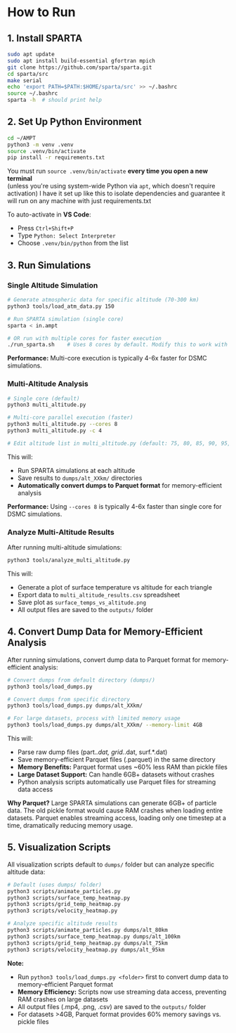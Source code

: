 # How to Run

## 1. Install SPARTA

```bash
sudo apt update
sudo apt install build-essential gfortran mpich
git clone https://github.com/sparta/sparta.git
cd sparta/src
make serial
echo 'export PATH=$PATH:$HOME/sparta/src' >> ~/.bashrc
source ~/.bashrc
sparta -h  # should print help
```

## 2. Set Up Python Environment

```bash
cd ~/AMPT
python3 -m venv .venv
source .venv/bin/activate
pip install -r requirements.txt
```

You must run `source .venv/bin/activate` **every time you open a new terminal**  
(unless you're using system-wide Python via `apt`, which doesn't require activation)
I have it set up like this to isolate dependencies and guarantee it will run on any machine with just requirements.txt

To auto-activate in **VS Code**:
- Press `Ctrl+Shift+P`
- Type `Python: Select Interpreter`
- Choose `.venv/bin/python` from the list

## 3. Run Simulations

### Single Altitude Simulation

```bash
# Generate atmospheric data for specific altitude (70-300 km)
python3 tools/load_atm_data.py 150

# Run SPARTA simulation (single core)
sparta < in.ampt

# OR run with multiple cores for faster execution
./run_sparta.sh    # Uses 8 cores by default. Modify this to work with your setup.
```

**Performance:** Multi-core execution is typically 4-6x faster for DSMC simulations. 

### Multi-Altitude Analysis

```bash
# Single core (default)
python3 multi_altitude.py

# Multi-core parallel execution (faster)
python3 multi_altitude.py --cores 8
python3 multi_altitude.py -c 4

# Edit altitude list in multi_altitude.py (default: 75, 80, 85, 90, 95, 100 km)
```

This will:
- Run SPARTA simulations at each altitude
- Save results to `dumps/alt_XXkm/` directories  
- **Automatically convert dumps to Parquet format** for memory-efficient analysis  

**Performance:** Using `--cores 8` is typically 4-6x faster than single core for DSMC simulations.

### Analyze Multi-Altitude Results

After running multi-altitude simulations:

```bash
python3 tools/analyze_multi_altitude.py
```

This will:
- Generate a plot of surface temperature vs altitude for each triangle
- Export data to `multi_altitude_results.csv` spreadsheet
- Save plot as `surface_temps_vs_altitude.png`
- All output files are saved to the `outputs/` folder

## 4. Convert Dump Data for Memory-Efficient Analysis

After running simulations, convert dump data to Parquet format for memory-efficient analysis:

```bash
# Convert dumps from default directory (dumps/)
python3 tools/load_dumps.py

# Convert dumps from specific directory
python3 tools/load_dumps.py dumps/alt_XXkm/

# For large datasets, process with limited memory usage
python3 tools/load_dumps.py dumps/alt_XXkm/ --memory-limit 4GB
```

This will:
- Parse raw dump files (part.*.dat, grid.*.dat, surf.*.dat) 
- Save memory-efficient Parquet files (.parquet) in the same directory
- **Memory Benefits:** Parquet format uses ~60% less RAM than pickle files
- **Large Dataset Support:** Can handle 6GB+ datasets without crashes
- Python analysis scripts automatically use Parquet files for streaming data access

**Why Parquet?** Large SPARTA simulations can generate 6GB+ of particle data. The old pickle format would cause RAM crashes when loading entire datasets. Parquet enables streaming access, loading only one timestep at a time, dramatically reducing memory usage.

## 5. Visualization Scripts

All visualization scripts default to `dumps/` folder but can analyze specific altitude data:

```bash
# Default (uses dumps/ folder)
python3 scripts/animate_particles.py
python3 scripts/surface_temp_heatmap.py
python3 scripts/grid_temp_heatmap.py
python3 scripts/velocity_heatmap.py

# Analyze specific altitude results
python3 scripts/animate_particles.py dumps/alt_80km
python3 scripts/surface_temp_heatmap.py dumps/alt_100km
python3 scripts/grid_temp_heatmap.py dumps/alt_75km
python3 scripts/velocity_heatmap.py dumps/alt_95km
```

**Note:** 
- Run `python3 tools/load_dumps.py <folder>` first to convert dump data to memory-efficient Parquet format
- **Memory Efficiency:** Scripts now use streaming data access, preventing RAM crashes on large datasets
- All output files (.mp4, .png, .csv) are saved to the `outputs/` folder
- For datasets >4GB, Parquet format provides 60% memory savings vs. pickle files